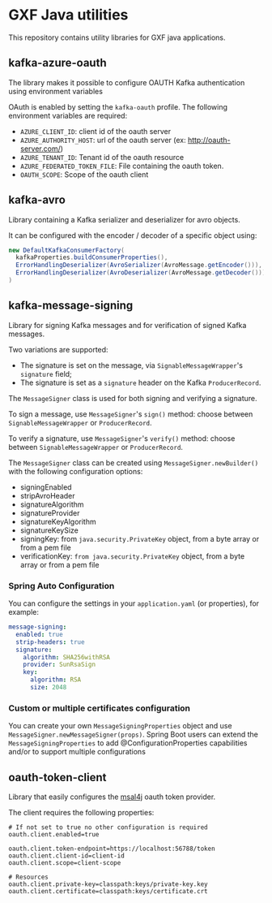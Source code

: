 # GXF Java utilities
This repository contains utility libraries for GXF java applications.


## kafka-azure-oauth
The library makes it possible to configure OAUTH Kafka authentication using environment variables

OAuth is enabled by setting the `kafka-oauth` profile.
The following environment variables are required:
- `AZURE_CLIENT_ID`: client id of the oauth server
- `AZURE_AUTHORITY_HOST`: url of the oauth server (ex: http://oauth-server.com/) 
- `AZURE_TENANT_ID`: Tenant id of the oauth resource
- `AZURE_FEDERATED_TOKEN_FILE`: File containing the oauth token.
- `OAUTH_SCOPE`: Scope of the oauth client


## kafka-avro
Library containing a Kafka serializer and deserializer for avro objects.

It can be configured with the encoder / decoder of a specific object using:
```java
new DefaultKafkaConsumerFactory(
  kafkaProperties.buildConsumerProperties(),
  ErrorHandlingDeserializer(AvroSerializer(AvroMessage.getEncoder())),
  ErrorHandlingDeserializer(AvroDeserializer(AvroMessage.getDecoder()))
)
```

## kafka-message-signing
Library for signing Kafka messages and for verification of signed Kafka messages.

Two variations are supported:
- The signature is set on the message, via `SignableMessageWrapper`'s `signature` field;
- The signature is set as a `signature` header on the Kafka `ProducerRecord`.

The `MessageSigner` class is used for both signing and verifying a signature.

To sign a message, use `MessageSigner`'s `sign()` method: choose between `SignableMessageWrapper` or `ProducerRecord`.

To verify a signature, use `MessageSigner`'s `verify()` method: choose between `SignableMessageWrapper` or `ProducerRecord`.

The `MessageSigner` class can be created using `MessageSigner.newBuilder()` with the following configuration options:
- signingEnabled
- stripAvroHeader
- signatureAlgorithm
- signatureProvider
- signatureKeyAlgorithm
- signatureKeySize
- signingKey: from `java.security.PrivateKey` object, from a byte array or from a pem file
- verificationKey: `from java.security.PrivateKey` object, from a byte array or from a pem file

### Spring Auto Configuration
You can configure the settings in your `application.yaml` (or properties), for example:
```yaml
message-signing:
  enabled: true
  strip-headers: true
  signature:
    algorithm: SHA256withRSA
    provider: SunRsaSign
    key:
      algorithm: RSA
      size: 2048
```

### Custom or multiple certificates configuration
You can create your own `MessageSigningProperties` object and use `MessageSigner.newMessageSigner(props)`.
Spring Boot users can extend the `MessageSigningProperties` to add @ConfigurationProperties capabilities and/or to support multiple configurations

## oauth-token-client
Library that easily configures the [msal4j](https://github.com/AzureAD/microsoft-authentication-library-for-java) oauth token provider. 

The client requires the following properties:
```properties
# If not set to true no other configuration is required
oauth.client.enabled=true

oauth.client.token-endpoint=https://localhost:56788/token
oauth.client.client-id=client-id
oauth.client.scope=client-scope

# Resources
oauth.client.private-key=classpath:keys/private-key.key
oauth.client.certificate=classpath:keys/certificate.crt
```
